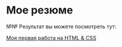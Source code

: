 # Мое резюме

№№ Результат вы можете посмотреть тут:

[Моя первая работа на HTML & CSS](https://xlee0x3.github.io/cv/)
